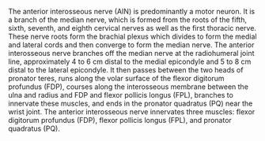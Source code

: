 The anterior interosseous nerve (AIN) is predominantly a motor neuron. It is a branch of the median nerve, which is formed from the roots of the fifth, sixth, seventh, and eighth cervical nerves as well as the first thoracic nerve. These nerve roots form the brachial plexus which divides to form the medial and lateral cords and then converge to form the median nerve. The anterior interosseous nerve branches off the median nerve at the radiohumeral joint line, approximately 4 to 6 cm distal to the medial epicondyle and 5 to 8 cm distal to the lateral epicondyle. It then passes between the two heads of pronator teres, runs along the volar surface of the flexor digitorum profundus (FDP), courses along the interosseous membrane between the ulna and radius and FDP and flexor pollicis longus (FPL), branches to innervate these muscles, and ends in the pronator quadratus (PQ) near the wrist joint. The anterior interosseous nerve innervates three muscles: flexor digitorum profundus (FDP), flexor pollicis longus (FPL), and pronator quadratus (PQ).